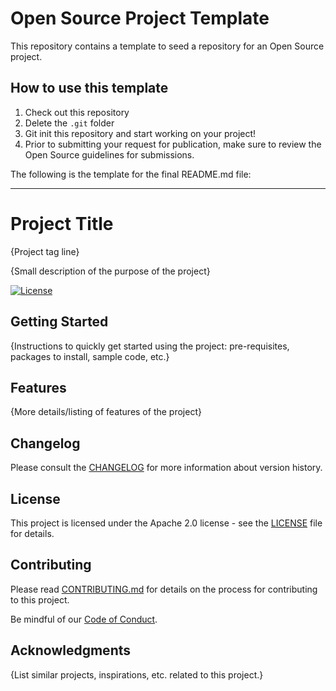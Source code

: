 # Open Source Project Template

This repository contains a template to seed a repository for an Open Source
project.

## How to use this template

1. Check out this repository
2. Delete the `.git` folder
3. Git init this repository and start working on your project!
4. Prior to submitting your request for publication, make sure to review the
   Open Source guidelines for submissions.

The following is the template for the final README.md file:

---

# Project Title

{Project tag line}

{Small description of the purpose of the project}

[![License](https://img.shields.io/badge/License-Apache%202.0-blue.svg)](LICENSE)

## Getting Started

{Instructions to quickly get started using the project: pre-requisites, packages
to install, sample code, etc.}

## Features

{More details/listing of features of the project}

## Changelog

Please consult the [CHANGELOG](CHANGELOG.md) for more information about version
history.

## License

This project is licensed under the Apache 2.0 license - see the
[LICENSE](LICENSE) file for details.

## Contributing

Please read [CONTRIBUTING.md](CONTRIBUTING.md) for details on the process for
contributing to this project.

Be mindful of our [Code of Conduct](CODE_OF_CONDUCT.md).

## Acknowledgments

{List similar projects, inspirations, etc. related to this project.}
